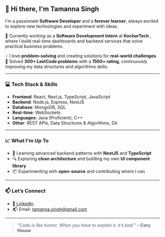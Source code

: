 

<!--
**tamanna-singh02/tamanna-singh02** is a ✨ _special_ ✨ repository because its `README.md` (this file) appears on your GitHub profile.

Here are some ideas to get you started:

- 🔭 I’m currently working on ...
- 🌱 I’m currently learning ...
- 👯 I’m looking to collaborate on ...
- 🤔 I’m looking for help with ...
- 💬 Ask me about ...
- 📫 How to reach me: ...
- 😄 Pronouns: ...
- ⚡ Fun fact: ...
-->


## 👋 Hi there, I'm Tamanna Singh

I'm a passionate **Software Developer** and a **forever learner**, always excited to explore new technologies and experiment with ideas.

🔭 Currently working as a **Software Development Intern** at **KocharTech** , where I build real-time dashboards and backend services that solve practical business problems.

💡 I love **problem-solving** and creating solutions for **real-world challenges**.  
🧠 Solved **300+ LeetCode problems** with a **1500+ rating**, continuously improving my data structures and algorithms skills.

---

### 💻 Tech Stack & Skills

- **Frontend**: React, Next.js, TypeScript, JavaScript  
- **Backend**: Node.js, Express, NestJS  
- **Database**: MongoDB, SQL  
- **Real-time**: WebSockets  
- **Languages**: Java (Proficient), C++  
- **Other**: REST APIs, Data Structures & Algorithms, Git

---

### 📈 What I'm Up To

- 🌱 Learning advanced backend patterns with **NestJS** and **TypeScript**
- 🔍 Exploring **clean architecture** and building my own **UI component library**
- 📦 Experimenting with **open-source** and contributing where I can

---

### 📫 Let’s Connect

- 💼 [LinkedIn](https://www.linkedin.com/in/tamanna-singh1002/)  
- 📬 Email: tamanna.singh@gmail.com

---

> *“Code is like humor. When you have to explain it, it’s bad.”* – **Cory House**
